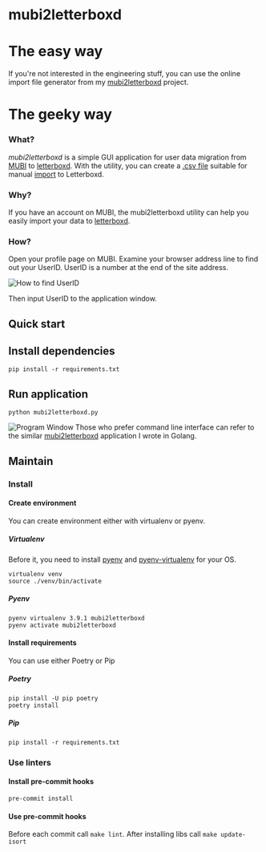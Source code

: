 # mubi2letterboxd

# The easy way
If you're not interested in the engineering stuff, you can use the online import file generator from my [mubi2letterboxd](https://github.com/hextriclosan/mubi2letterboxd) project.

# The geeky way

### What?
_mubi2letterboxd_ is a simple GUI application for user data migration from [MUBI](https://mubi.com) to [letterboxd](https://letterboxd.com). With the utility, you can create a [.csv file](https://letterboxd.com/about/importing-data/) suitable for manual [import](https://letterboxd.com/import/) to Letterboxd.

### Why?
If you have an account on MUBI, the mubi2letterboxd utility can help you easily import your data to [letterboxd](https://letterboxd.com). 

### How?
Open your profile page on MUBI. Examine your browser address line to find out your UserID. UserID is a number at the end of the site address.

![How to find UserID](docs/images/userid_url.png "How to find UserID")

Then input UserID to the application window.

## Quick start
## Install dependencies
```shell
pip install -r requirements.txt
````

## Run application
```shell
python mubi2letterboxd.py
```

![Program Window](docs/images/window.png "Program Window")
Those who prefer command line interface can refer to the similar [mubi2letterboxd](https://github.com/hextriclosan/mubi2letterboxd) application I wrote in Golang.


## Maintain

### Install

#### Create environment
You can create environment either with virtualenv or pyenv.

##### Virtualenv
Before it, you need to install [pyenv](https://github.com/pyenv/pyenv) and [pyenv-virtualenv](https://github.com/pyenv/pyenv-virtualenv) for your OS.
```shell
virtualenv venv
source ./venv/bin/activate
```

##### Pyenv
```shell
pyenv virtualenv 3.9.1 mubi2letterboxd
pyenv activate mubi2letterboxd
```

#### Install requirements
You can use either Poetry or Pip
##### Poetry
```shell
pip install -U pip poetry
poetry install
```

##### Pip
```shell
pip install -r requirements.txt
```

### Use linters

#### Install pre-commit hooks
```shell
pre-commit install
```

#### Use pre-commit hooks
Before each commit call `make lint`. After installing libs call `make update-isort` 